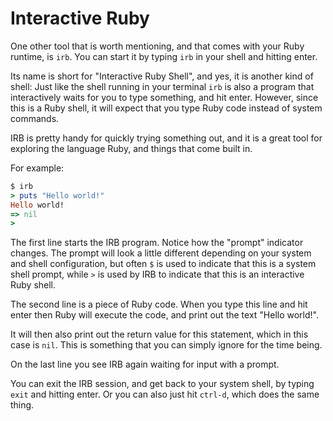 # Interactive Ruby

One other tool that is worth mentioning, and that comes with your Ruby runtime,
is `irb`. You can start it by typing `irb` in your shell and hitting enter.

Its name is short for "Interactive Ruby Shell", and yes, it is another kind of
shell: Just like the shell running in your terminal `irb` is also a program
that interactively waits for you to type something, and hit enter. However,
since this is a Ruby shell, it will expect that you type Ruby code instead of
system commands.

IRB is pretty handy for quickly trying something out, and it is a great tool
for exploring the language Ruby, and things that come built in.

For example:

```ruby
$ irb
> puts "Hello world!"
Hello world!
=> nil
>
```

The first line starts the IRB program. Notice how the "prompt" indicator
changes. The prompt will look a little different depending on your system and
shell configuration, but often `$` is used to indicate that this is a
system shell prompt, while `>` is used by IRB to indicate that this is an
interactive Ruby shell.

The second line is a piece of Ruby code. When you type this line and hit enter
then Ruby will execute the code, and print out the text "Hello world!".

It will then also print out the return value for this statement, which in this
case is `nil`. This is something that you can simply ignore for the time being.

On the last line you see IRB again waiting for input with a prompt.

You can exit the IRB session, and get back to your system shell, by typing
`exit` and hitting enter. Or you can also just hit `ctrl-d`, which does the
same thing.
